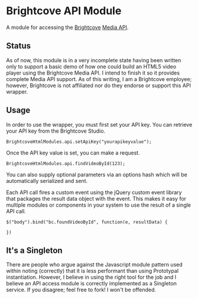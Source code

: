 # Brightcove API Module

A module for accessing the [Brightcove](http://brightcove.com "Brightcove") [Media API]("http://docs.brightcove.com/en/media/").

## Status

As of now, this module is in a very incomplete state having been written only to support a basic demo of how one could build an HTML5 video player using the Brightcove Media API. I intend to finish it so it provides complete Media API support. As of this writing, I am a Brightcove employee; however, Brightcove is not affiliated nor do they endorse or support this API wrapper. 

## Usage

In order to use the wrapper, you must first set your API key. You can retrieve your API key from the Brightcove Studio.

	BrightcoveHtmlModules.api.setApiKey("yourapikeyvalue");
	
Once the API key value is set, you can make a request.

	BrightcoveHtmlModules.api.findVideoById(123);
	
You can also supply optional parameters via an options hash which will be automatically serialized and sent.

Each API call fires a custom event using the jQuery custom event library that packages the result data object with the event. This makes it easy for multiple modules or components in your system to use the result of a single API call. 

	$("body").bind("bc.foundVideoById", function(e, resultData) {
		
	})

## It's a Singleton

There are people who argue against the Javascript module pattern used within noting (correctly) that it is less performant than using Prototypal instantiation. However, I believe in using the right tool for the job and I believe an API access module is correctly implemented as a Singleton service. If you disagree; feel free to fork! I won't be offended.

